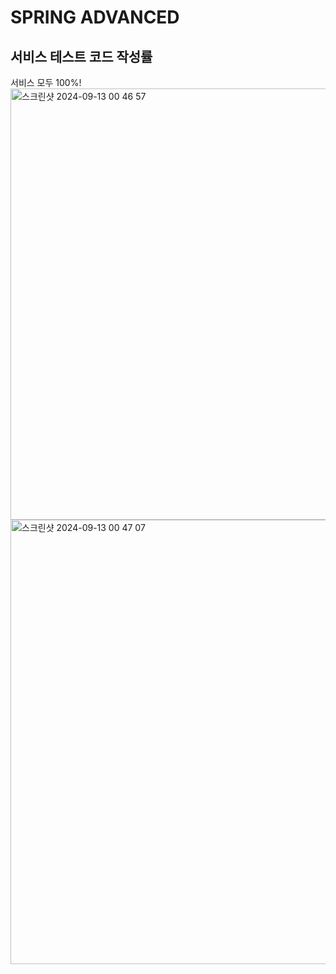 # SPRING ADVANCED
## 서비스 테스트 코드 작성률
서비스 모두 100%!
<img width="690" alt="스크린샷 2024-09-13 00 46 57" src="https://github.com/user-attachments/assets/55a858b2-7b44-47af-b4ca-2f9d227c0881">
<img width="711" alt="스크린샷 2024-09-13 00 47 07" src="https://github.com/user-attachments/assets/5c0f5d2c-e996-4a1d-af2a-afe06a3550f1">

